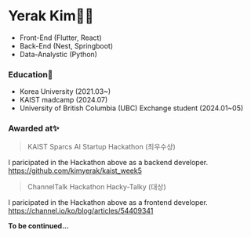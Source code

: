 # Yerak Kim👩‍💻
- Front-End (Flutter, React)
- Back-End (Nest, Springboot)
- Data-Analystic (Python)

### Education🥼

- Korea University (2021.03~)
- KAIST madcamp (2024.07)
- University of British Columbia (UBC) Exchange student (2024.01~05)

### Awarded at✨

> KAIST Sparcs AI Startup Hackathon (최우수상)


I paricipated in the Hackathon above as a backend developer. https://github.com/kimyerak/kaist_week5
> ChannelTalk Hackathon Hacky-Talky (대상)


I paricipated in the Hackathon above as a frontend developer. https://channel.io/ko/blog/articles/54409341




**To be continued...**
